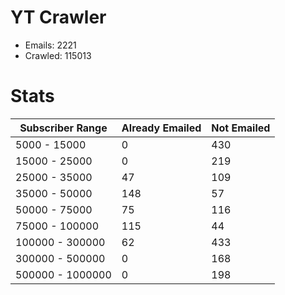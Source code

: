 # YT Crawler
- Emails: 2221
- Crawled: 115013

# Stats
| Subscriber Range  | Already Emailed | Not Emailed |
|-------|-------|-------|
| 5000 - 15000 | 0 | 430 |
| 15000 - 25000 | 0 | 219 |
| 25000 - 35000 | 47 | 109 |
| 35000 - 50000 | 148 | 57 |
| 50000 - 75000 | 75 | 116 |
| 75000 - 100000 | 115 | 44 |
| 100000 - 300000 | 62 | 433 |
| 300000 - 500000 | 0 | 168 |
| 500000 - 1000000 | 0 | 198 |
